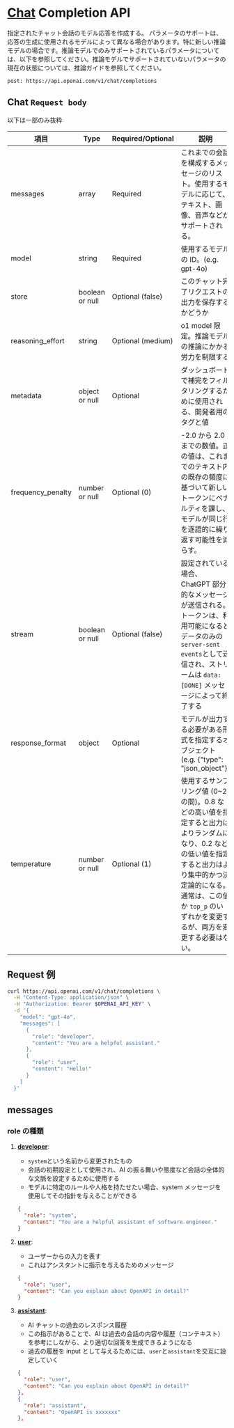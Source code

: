 # [Chat](https://platform.openai.com/docs/api-reference/chat) Completion API

指定されたチャット会話のモデル応答を作成する。
パラメータのサポートは、応答の生成に使用されるモデルによって異なる場合があります。特に新しい推論モデルの場合です。推論モデルでのみサポートされているパラメータについては、以下を参照してください。推論モデルでサポートされていないパラメータの現在の状態については、推論ガイドを参照してください。

`post: https://api.openai.com/v1/chat/completions`

## Chat `Request body`

以下は一部のみ抜粋

| 項目              | Type            | Required/Optional | 説明                                                                                                                                                                                                                                 |
| ----------------- | --------------- | ----------------- | ------------------------------------------------------------------------------------------------------------------------------------------------------------------------------------------------------------------------------------ |
| messages          | array           | Required          | これまでの会話を構成するメッセージのリスト。使用するモデルに応じて、テキスト、画像、音声などがサポートされる。                                                                                                                       |
| model             | string          | Required          | 使用するモデルの ID。(e.g. gpt-4o)                                                                                                                                                                                                   |
| store             | boolean or null | Optional (false)  | このチャット完了リクエストの出力を保存するかどうか                                                                                                                                                                                   |
| reasoning_effort  | string          | Optional (medium) | o1 model 限定。推論モデルの推論にかかる労力を制限する                                                                                                                                                                                |
| metadata          | object or null  | Optional          | ダッシュボードで補完をフィルタリングするために使用される、開発者用のタグと値                                                                                                                                                         |
| frequency_penalty | number or null  | Optional (0)      | -2.0 から 2.0 までの数値。正の値は、これまでのテキスト内の既存の頻度に基づいて新しいトークンにペナルティを課し、モデルが同じ行を逐語的に繰り返す可能性を減らす。                                                                     |
| stream            | boolean or null | Optional (false)  | 設定されている場合、ChatGPT 部分的なメッセージ が送信される。トークンは、利用可能になるとデータのみの`server-sent events`として送信され、ストリームは `data: [DONE]` メッセージによって終了する                                      |
| response_format   | object          | Optional          | モデルが出力する必要がある形式を指定するオブジェクト(e.g. {"type": "json_object"})                                                                                                                                                   |
| temperature       | number or null  | Optional (1)      | 使用するサンプリング値 (0~2 の間)。0.8 などの高い値を指定すると出力はよりランダムになり、0.2 などの低い値を指定すると出力はより集中的かつ決定論的になる。通常は、この値か `top_p` のいずれかを変更するが、両方を変更する必要はない。 |

## Request 例

```sh
curl https://api.openai.com/v1/chat/completions \
  -H "Content-Type: application/json" \
  -H "Authorization: Bearer $OPENAI_API_KEY" \
  -d '{
    "model": "gpt-4o",
    "messages": [
      {
        "role": "developer",
        "content": "You are a helpful assistant."
      },
      {
        "role": "user",
        "content": "Hello!"
      }
    ]
  }'
```

## messages

### role の種類

1. **[developer](https://platform.openai.com/docs/guides/text-generation/system-messages#developer-messages)**:

   - `system`という名前から変更されたもの
   - 会話の初期設定として使用され、AI の振る舞いや態度など会話の全体的な文脈を設定するために使用する
   - モデルに特定のルールや人格を持たせたい場合、system メッセージを使用してその指針を与えることができる

   ```json
   {
     "role": "system",
     "content": "You are a helpful assistant of software engineer."
   }
   ```

2. **[user](https://platform.openai.com/docs/guides/text-generation/system-messages#user-messages)**:

   - ユーザーからの入力を表す
   - これはアシスタントに指示を与えるためのメッセージ

   ```json
   {
     "role": "user",
     "content": "Can you explain about OpenAPI in detail?"
   }
   ```

3. **[assistant](https://platform.openai.com/docs/guides/text-generation/system-messages#assistant-messages)**:

   - AI チャットの過去のレスポンス履歴
   - この指示があることで、AI は過去の会話の内容や履歴（コンテキスト）を参考にしながら、より適切な回答を生成できるようになる
   - 過去の履歴を input として与えるためには、`user`と`assistant`を交互に設定していく

   ```json
   {
     "role": "user",
     "content": "Can you explain about OpenAPI in detail?"
   },
   {
     "role": "assistant",
     "content": "OpenAPI is xxxxxxx"
   },
   ```
